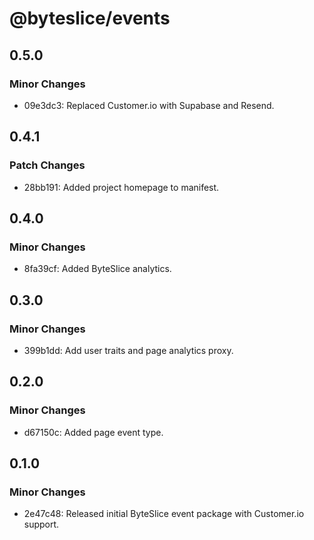 # @byteslice/events

## 0.5.0

### Minor Changes

- 09e3dc3: Replaced Customer.io with Supabase and Resend.

## 0.4.1

### Patch Changes

- 28bb191: Added project homepage to manifest.

## 0.4.0

### Minor Changes

- 8fa39cf: Added ByteSlice analytics.

## 0.3.0

### Minor Changes

- 399b1dd: Add user traits and page analytics proxy.

## 0.2.0

### Minor Changes

- d67150c: Added page event type.

## 0.1.0

### Minor Changes

- 2e47c48: Released initial ByteSlice event package with Customer.io support.
